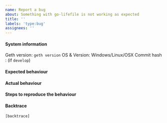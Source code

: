 ```yaml
---
name: Report a bug
about: Something with go-lifefile is not working as expected
title: ''
labels: 'type:bug'
assignees: ''
---
```


#### System information

Geth version: `geth version`
OS & Version: Windows/Linux/OSX
Commit hash : (if `develop`)

#### Expected behaviour


#### Actual behaviour


#### Steps to reproduce the behaviour


#### Backtrace

````
[backtrace]
````
